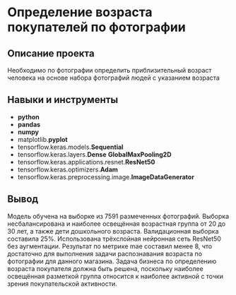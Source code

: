 # Определение возраста покупателей по фотографии

## Описание проекта

Необходимо по фотографии определить приблизительный возраст человека на основе набора фотографий людей с указанием возраста


## Навыки и инструменты

- **python**
- **pandas**
- **numpy**
- matplotlib.**pyplot**
- tensorflow.keras.models.**Sequential**
- tensorflow.keras.layers.**Dense** **GlobalMaxPooling2D**
- tensorflow.keras.applications.resnet.**ResNet50**
- tensorflow.keras.optimizers.**Adam**
- tensorflow.keras.preprocessing.image.**ImageDataGenerator**



## Вывод

Модель обучена на выборке из 7591 размеченных фотографий. Выборка несбалансирована и наиболее освещённая возрастная группа от 20 до 30 лет, а также дети дошкольного возраста. Валидационная выборка составила 25%. Использована трёхслойная нейронная сеть ResNet50 без аугментации. Результат по метрике mae составил менее 8, что достаточно для выполнения задачи распознавания возраста по фотографии для данного магазина. Задача бизнеса по определению возраста покупателя должна быть решена, поскольку наиболее освещённая разметкой группа относится к наиболее активной с точки зрения покупательской активности.
